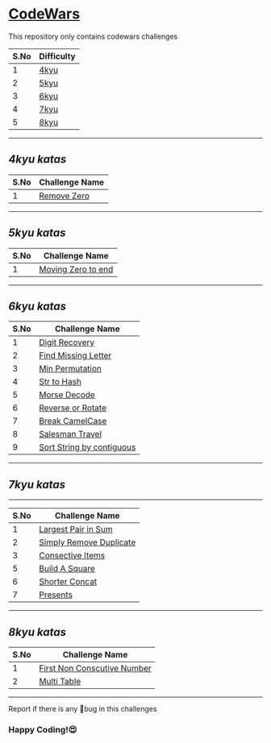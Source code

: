 # [CodeWars](https://www.codewars.com/)

This repository only contains codewars challenges

| S.No | Difficulty                                                    |
| ---- | ------------------------------------------------------------- |
| 1    | [4kyu](https://github.com/Dinesh1042/CodeWars/tree/main/4kyu) |
| 2    | [5kyu](https://github.com/Dinesh1042/CodeWars/tree/main/6kyu) |
| 3    | [6kyu](https://github.com/Dinesh1042/CodeWars/tree/main/6kyu) |
| 4    | [7kyu](https://github.com/Dinesh1042/CodeWars/tree/main/7kyu) |
| 5    | [8kyu](https://github.com/Dinesh1042/CodeWars/tree/main/8kyu) |

---

## **_4kyu katas_**

| S.No | Challenge Name                                                                                  |
| ---- | ----------------------------------------------------------------------------------------------- |
| 1    | [Remove Zero](https://github.com/Dinesh1042/CodeWars/blob/main/4kyu/removeZero.js)              |

---


## **_5kyu katas_**

| S.No | Challenge Name                                                                                  |
| ---- | ----------------------------------------------------------------------------------------------- |
| 1    | [Moving Zero to end](https://github.com/Dinesh1042/CodeWars/blob/main/5kyu/MovingzerosToEnd.js) |

---

## **_6kyu katas_**

| S.No | Challenge Name                                                                                       |
| ---- | ---------------------------------------------------------------------------------------------------- |
| 1    | [Digit Recovery](https://github.com/Dinesh1042/CodeWars/blob/main/6kyu/digitRecovery.js)             |
| 2    | [Find Missing Letter](https://github.com/Dinesh1042/CodeWars/blob/main/6kyu/findTheMissingLetter.js) |
| 3    | [Min Permutation](https://github.com/Dinesh1042/CodeWars/blob/main/6kyu/minPermutation.js)           |
| 4    | [Str to Hash](https://github.com/Dinesh1042/CodeWars/blob/main/6kyu/strToHash.js)                    |
| 5    | [Morse Decode](https://github.com/Dinesh1042/CodeWars/blob/main/6kyu/decodeMorsecode.js)             |
| 6    | [Reverse or Rotate](https://github.com/Dinesh1042/CodeWars/blob/main/6kyu/revrot.js)                 |
| 7    | [Break CamelCase](https://github.com/Dinesh1042/CodeWars/blob/main/6kyu/breakCamelCase.js)           |
| 8    | [Salesman Travel](https://github.com/Dinesh1042/CodeWars/blob/main/6kyu/salesmanTravel.js)           |
| 9    | [Sort String by contiguous](https://github.com/Dinesh1042/CodeWars/blob/main/6kyu/SortStringByContiguous.js)|
---

## **_7kyu katas_**

---

| S.No | Challenge Name                                                                                             |
| ---- | ---------------------------------------------------------------------------------------------------------- |
| 1    | [Largest Pair in Sum](https://github.com/Dinesh1042/CodeWars/blob/main/7kyu/largestPairInSum.js)           |
| 2    | [Simply Remove Duplicate](https://github.com/Dinesh1042/CodeWars/blob/main/7kyu/simpleRemoveDuplicates.js) |
| 3    | [Consective Items](https://github.com/Dinesh1042/CodeWars/blob/main/7kyu/consectiveItems.js)               |
| 5    | [Build A Square](https://github.com/Dinesh1042/CodeWars/blob/main/7kyu/BuildASquare.js)                    |
| 6    | [Shorter Concat](https://github.com/Dinesh1042/CodeWars/blob/main/7kyu/shorterConact.js)                   |
| 7    | [Presents](https://github.com/Dinesh1042/CodeWars/blob/main/7kyu/presents.js)                              |
---

## **_8kyu katas_**

| S.No | Challenge Name                                                                                              |
| ---- | ----------------------------------------------------------------------------------------------------------- |
| 1    | [First Non Conscutive Number](https://github.com/Dinesh1042/CodeWars/blob/main/8kyu/firstNonConsecutive.js) |
| 2    | [Multi Table](https://github.com/Dinesh1042/CodeWars/blob/main/8kyu/multiTable.js)                          |

---

Report if there is any 🐛bug in this challenges

### Happy Coding!😍
